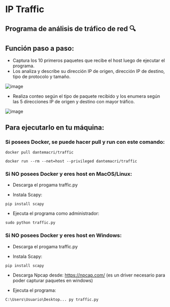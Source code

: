 # IP Traffic
## Programa de análisis de tráfico de red 🔍
## Función paso a paso:
- Captura los 10 primeros paquetes que recibe el host luego de ejecutar el programa.
- Los analiza y describe su dirección IP de origen, dirección IP de destino, tipo de protocolo y tamaño.
  
![image](https://github.com/user-attachments/assets/bbac6ff8-4d2a-4a92-af8d-54625135adf4)

- Realiza conteo según el tipo de paquete recibido y los enumera según las 5 direcciones IP de origen y destino con mayor tráfico.
  
![image](https://github.com/user-attachments/assets/c593a05b-a3ab-4266-b9e6-8e9e3f42dafb)

## Para ejecutarlo en tu máquina:

### Si posees Docker, se puede hacer pull y run con este comando:

```docker pull dantemacri/traffic```

```docker run --rm --net=host --privileged dantemacri/traffic```

### Si NO posees Docker y eres host en MacOS/Linux:
- Descarga el progama traffic.py

- Instala Scapy:

```pip install scapy```

- Ejecuta el programa como administrador:

```sudo python traffic.py```

### Si NO posees Docker y eres host en Windows:
- Descarga el progama traffic.py

- Instala Scapy:

```pip install scapy```

- Descarga Npcap desde: https://npcap.com/ (es un driver necesario para poder capturar paquetes en windows)

- Ejecuta el programa:

```C:\Users\Usuario\Desktop... py traffic.py```
